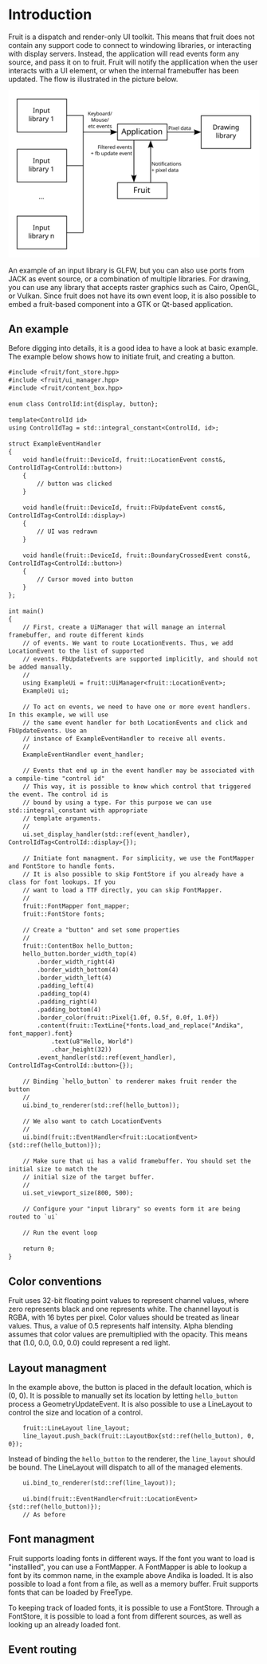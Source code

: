 # Introduction

Fruit is a dispatch and render-only UI toolkit. This means that fruit does not contain any support
code to connect to windowing libraries, or interacting with display servers. Instead, the application
will read events form any source, and pass it on to fruit. Fruit will notify the appllication when
the user interacts with a UI element, or when the internal framebuffer has been updated. The flow
is illustrated in the picture below.

<img src="dataflow.svg" alt="Fruit data flow">

An example of an input library is GLFW, but you can also use ports from JACK as event source, or a
combination of multiple libraries. For drawing, you can use any library that accepts raster graphics
such as Cairo, OpenGL, or Vulkan. Since fruit does not have its own event loop, it is also possible
to embed a fruit-based component into a GTK or Qt-based application.

## An example

Before digging into details, it is a good idea to have a look at basic example. The example below
shows how to initiate fruit, and creating a button.

~~~{.cpp}
#include <fruit/font_store.hpp>
#include <fruit/ui_manager.hpp>
#include <fruit/content_box.hpp>

enum class ControlId:int{display, button};

template<ControlId id>
using ControlIdTag = std::integral_constant<ControlId, id>;

struct ExampleEventHandler
{
	void handle(fruit::DeviceId, fruit::LocationEvent const&, ControlIdTag<ControlId::button>)
	{
		// button was clicked
	}

	void handle(fruit::DeviceId, fruit::FbUpdateEvent const&, ControlIdTag<ControlId::display>)
	{
		// UI was redrawn
	}

	void handle(fruit::DeviceId, fruit::BoundaryCrossedEvent const&, ControlIdTag<ControlId::button>)
	{
		// Cursor moved into button
	}
};

int main()
{
	// First, create a UiManager that will manage an internal framebuffer, and route different kinds
	// of events. We want to route LocationEvents. Thus, we add LocationEvent to the list of supported
	// events. FbUpdateEvents are supported implicitly, and should not be added manually.
	//
	using ExampleUi = fruit::UiManager<fruit::LocationEvent>;
	ExampleUi ui;

	// To act on events, we need to have one or more event handlers. In this example, we will use
	// the same event handler for both LocationEvents and click and FbUpdateEvents. Use an
	// instance of ExampleEventHandler to receive all events.
	//
	ExampleEventHandler event_handler;

	// Events that end up in the event handler may be associated with a compile-time "control id"
	// This way, it is possible to know which control that triggered the event. The control id is
	// bound by using a type. For this purpose we can use std::integral_constant with appropriate
	// template arguments.
	//
	ui.set_display_handler(std::ref(event_handler), ControlIdTag<ControlId::display>{});

	// Initiate font managment. For simplicity, we use the FontMapper and FontStore to handle fonts.
	// It is also possible to skip FontStore if you already have a class for font lookups. If you
	// want to load a TTF directly, you can skip FontMapper.
	//
	fruit::FontMapper font_mapper;
	fruit::FontStore fonts;

	// Create a "button" and set some properties
	//
	fruit::ContentBox hello_button;
	hello_button.border_width_top(4)
		.border_width_right(4)
		.border_width_bottom(4)
		.border_width_left(4)
		.padding_left(4)
		.padding_top(4)
		.padding_right(4)
		.padding_bottom(4)
		.border_color(fruit::Pixel{1.0f, 0.5f, 0.0f, 1.0f})
		.content(fruit::TextLine{*fonts.load_and_replace("Andika", font_mapper).font}
			.text(u8"Hello, World")
			.char_height(32))
		.event_handler(std::ref(event_handler), ControlIdTag<ControlId::button>{});

	// Binding `hello_button` to renderer makes fruit render the button
	//
	ui.bind_to_renderer(std::ref(hello_button));

	// We also want to catch LocationEvents
	//
	ui.bind(fruit::EventHandler<fruit::LocationEvent>{std::ref(hello_button)});

	// Make sure that ui has a valid framebuffer. You should set the initial size to match the
	// initial size of the target buffer.
	//
	ui.set_viewport_size(800, 500);

	// Configure your "input library" so events form it are being routed to `ui`

	// Run the event loop

	return 0;
}
~~~

## Color conventions

Fruit uses 32-bit floating point values to represent channel values, where zero represents black and
one represents white. The channel layout is RGBA, with 16 bytes per pixel. Color values should be
treated as linear values. Thus, a value of 0.5 represents half intensity. Alpha blending assumes that
color values are premultiplied with the opacity. This means that (1.0, 0.0, 0.0, 0.0) could represent
a red light.

## Layout managment

In the example above, the button is placed in the default location, which is (0, 0). It is possible
to manually set its location by letting `hello_button` process a GeometryUpdateEvent. It is also
possible to use a LineLayout to control the size and location of a control.

~~~{.cpp}
	fruit::LineLayout line_layout;
	line_layout.push_back(fruit::LayoutBox{std::ref(hello_button), 0, 0});
~~~

Instead of binding the `hello_button` to the renderer, the `line_layout` should be bound. The
LineLayout will dispatch to all of the managed elements.

~~~{.cpp}
	ui.bind_to_renderer(std::ref(line_layout));

	ui.bind(fruit::EventHandler<fruit::LocationEvent>{std::ref(hello_button)});
	// As before
~~~

## Font managment

Fruit supports loading fonts in different ways. If the font you want to load is "installled", you
can use a FontMapper. A FontMapper is able to lookup a font by its common name, in the example above
Andika is loaded. It is also possible to load a font from a file, as well as a memory buffer. Fruit
supports fonts that can be loaded by FreeType.

To keeping track of loaded fonts, it is possible to use a FontStore. Through a FontStore, it is
possible to load a font from different sources, as well as looking up an already loaded font.

## Event routing
